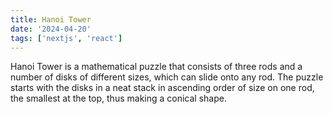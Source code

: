 ```yaml
---
title: Hanoi Tower 
date: '2024-04-20'
tags: ['nextjs', 'react']
---
```


Hanoi Tower is a mathematical puzzle that consists of three rods and a number of disks of different sizes, which can slide onto any rod. The puzzle starts with the disks in a neat stack in ascending order of size on one rod, the smallest at the top, thus making a conical shape.